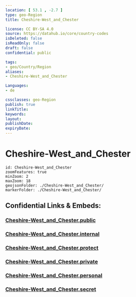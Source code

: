 ```yaml
---
location: [ 53.1 , -2.7 ] 
type: geo-Region
title: Cheshire-West_and_Chester

license: CC BY-SA 4.0
source: https://datahub.io/core/country-codes
isDeleted: false
isReadOnly: false
draft: false
confidential: public

tags:
- geo/Country/Region
aliases:
- Cheshire-West_and_Chester

Languages:
- de

cssclasses: geo-Region
publish: true
linkTitle: 
keywords: 
layout: 
publishDate: 
expiryDate: 
---
```


# Cheshire-West_and_Chester

```leaflet
id: Cheshire-West_and_Chester
zoomFeatures: true 
minZoom: 2 
maxZoom: 18
geojsonFolder: ./Cheshire-West_and_Chester/
markerFolder: ./Cheshire-West_and_Chester/
```


## Confidential Links & Embeds: 

### [Cheshire-West_and_Chester.public](/_public/\Earth\Continent\Europe\Europe~North\UK\England\Regions~England\North_West_EnglandCheshire-West_and_Chester.public.md) 

### [Cheshire-West_and_Chester.internal](/_internal/\Earth\Continent\Europe\Europe~North\UK\England\Regions~England\North_West_EnglandCheshire-West_and_Chester.internal.md) 

### [Cheshire-West_and_Chester.protect](/_protect/\Earth\Continent\Europe\Europe~North\UK\England\Regions~England\North_West_EnglandCheshire-West_and_Chester.protect.md) 

### [Cheshire-West_and_Chester.private](/_private/\Earth\Continent\Europe\Europe~North\UK\England\Regions~England\North_West_EnglandCheshire-West_and_Chester.private.md) 

### [Cheshire-West_and_Chester.personal](/_personal/\Earth\Continent\Europe\Europe~North\UK\England\Regions~England\North_West_EnglandCheshire-West_and_Chester.personal.md) 

### [Cheshire-West_and_Chester.secret](/_secret/\Earth\Continent\Europe\Europe~North\UK\England\Regions~England\North_West_EnglandCheshire-West_and_Chester.secret.md)

